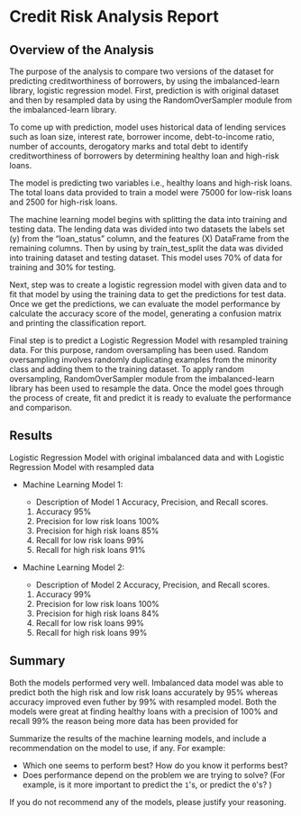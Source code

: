 # Credit Risk Analysis Report 

## Overview of the Analysis

The purpose of the analysis to compare two versions of the dataset  for predicting creditworthiness of borrowers, by using the imbalanced-learn library, logistic regression model. First, prediction is with original dataset and then by resampled data by using the RandomOverSampler module from the imbalanced-learn library.

To come up with prediction, model uses historical data of lending services such as loan size, interest rate, borrower income, debt-to-income ratio, number of accounts, derogatory marks and total debt to identify creditworthiness of borrowers by determining healthy loan and high-risk loans.

The model is predicting two variables i.e., healthy loans and high-risk loans. The total loans data provided to train a model were 75000 for low-risk loans and 2500 for high-risk loans.

The machine learning model begins with splitting the data into training and testing data. The lending data was divided into two datasets the labels set (y) from the “loan_status” column, and the features (X) DataFrame from the remaining columns. Then by using by train_test_split the data was divided into training dataset and testing dataset. This model uses 70% of data for training and 30% for testing.

Next, step was to create a logistic regression model with given data and to fit that model by using the training data to get the predictions for test data. Once we get the predictions, we can evaluate the model performance by calculate the accuracy score of the model, generating a confusion matrix and printing the classification report.

Final step is to predict a Logistic Regression Model with resampled training data. For this purpose, random oversampling has been used.  Random oversampling involves randomly duplicating examples from the minority class and adding them to the training dataset. To apply random oversampling, RandomOverSampler module from the imbalanced-learn library has been used to resample the data. Once the model goes through the process of create, fit and predict it is ready to evaluate the performance and comparison.

## Results

Logistic Regression Model with original imbalanced data and with Logistic Regression Model with resampled data

* Machine Learning Model 1:
  * Description of Model 1 Accuracy, Precision, and Recall scores.
  1. Accuracy 95%
  2. Precision for low risk loans 100%
  3. Precision for high risk loans 85%
  4. Recall for low risk loans 99%
  5. Recall for high risk loans 91%



* Machine Learning Model 2:
  * Description of Model 2 Accuracy, Precision, and Recall scores.
  1. Accuracy 99%
  2. Precision for low risk loans 100%
  3. Precision for high risk loans 84%
  4. Recall for low risk loans 99%
  5. Recall for high risk loans 99%


## Summary

Both the models performed very well. Imbalanced data model was able to predict both the high risk and low risk loans accurately by 95% whereas accuracy improved even futher by 99% with resampled model. Both the models were great at finding healthy loans with a precision of 100% and recall 99% the reason being more data has been provided for 

Summarize the results of the machine learning models, and include a recommendation on the model to use, if any. For example:
* Which one seems to perform best? How do you know it performs best?
* Does performance depend on the problem we are trying to solve? (For example, is it more important to predict the `1`'s, or predict the `0`'s? )

If you do not recommend any of the models, please justify your reasoning.
